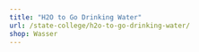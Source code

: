 ```yaml
---
title: "H2O to Go Drinking Water"
url: /state-college/h2o-to-go-drinking-water/
shop: Wasser
---
```

